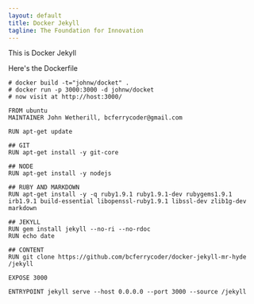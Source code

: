 ```yaml
---
layout: default
title: Docker Jekyll
tagline: The Foundation for Innovation
---
```


This is Docker Jekyll

Here's the Dockerfile

    
	# docker build -t="johnw/docket" .
	# docker run -p 3000:3000 -d johnw/docket
	# now visit at http://host:3000/

	FROM ubuntu
	MAINTAINER John Wetherill, bcferrycoder@gmail.com

	RUN apt-get update

	## GIT
	RUN apt-get install -y git-core

	## NODE
	RUN apt-get install -y nodejs

	## RUBY AND MARKDOWN
	RUN apt-get install -y -q ruby1.9.1 ruby1.9.1-dev rubygems1.9.1 irb1.9.1 build-essential libopenssl-ruby1.9.1 libssl-dev zlib1g-dev markdown

	## JEKYLL
	RUN gem install jekyll --no-ri --no-rdoc
	RUN echo date

	## CONTENT
	RUN git clone https://github.com/bcferrycoder/docker-jekyll-mr-hyde /jekyll

	EXPOSE 3000

	ENTRYPOINT jekyll serve --host 0.0.0.0 --port 3000 --source /jekyll
